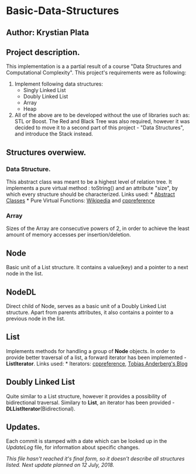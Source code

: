# Basic-Data-Structures
## Author: Krystian Plata

## Project description.
This implementation is a a partial result of a course "Data Structures and Computational Complexity".
This project's requirements were as following:
1. Implement following data structures:
	* Singly Linked List
	* Doubly Linked List
	* Array
	* Heap 
2. All of the above are to be developed without the use of libraries such as: STL or Boost.
The Red and Black Tree was also required, however it was decided to move it to a second part
of this project - "Data Structures", and introduce the Stack instead.

## Structures overwiew.

### Data Structure.
This abstract class was meant to be a highest level of relation tree.
It implements a pure virtual method : toString() and an attribute "size", 
by which every structure should be characterized.
Links used:
	* [Abstract Classes](https://www.ibm.com/support/knowledgecenter/en/SSLTBW_2.3.0/com.ibm.zos.v2r3.cbclx01/cplr142.htm)
	* Pure Virtual Functions: [Wikipedia](https://en.wikipedia.org/wiki/Virtual_function) and [cppreference](https://en.cppreference.com/w/cpp/language/abstract_class)

### Array
Sizes of the Array are consecutive powers of 2,
in order to achieve the least amount of memory accesses per insertion/deletion.

## Node
Basic unit of a List structure.
It contains a value(key) and a pointer to a next node in the list.

## NodeDL
Direct child of Node, serves as a basic unit of a Doubly Linked List structure.
Apart from parents attributes, it also contains a pointer to a previous node in the list.

## List
Implements methods for handling a group of **Node** objects.
In order to provide better traversal of a list, a forward iterator has been implemented - **ListIterator**.
Links used:
	* Iterators: [cppreference](https://en.cppreference.com/w/cpp/iterator), [Tobias Anderberg's Blog](http://anderberg.me/2016/07/04/c-custom-iterators/)

## Doubly Linked List
Quite similar to a List structure, however it provides a possibility of bidirectional traversal.
Similary to **List**, an iterator has been provided - **DLListIterator**(Bidirectional).

## Updates.
Each commit is stamped with a date which can be looked up in the *UpdateLog* file,
for information about specific changes.

*This file hasn't reached it's final form, so it doesn't describe all structures listed.*
*Next update planned on 12 July, 2018.*


